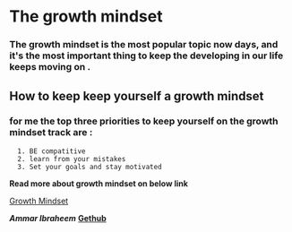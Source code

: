 # The growth mindset


### The growth mindset is the most popular topic now days, and it's the most important thing to keep the developing in our life keeps moving on .

## How to keep keep yourself a growth mindset


### for me the top three priorities to keep yourself on the growth mindset track are :
      1. BE compatitive
      2. learn from your mistakes
      3. Set your goals and stay motivated



**Read more about growth mindset on below link**

[Growth Mindset](https://www.atlassian.com/blog/inside-atlassian/growth-mindset)

***Ammar Ibraheem*** **[Gethub](https://github.com/ammarib)**
